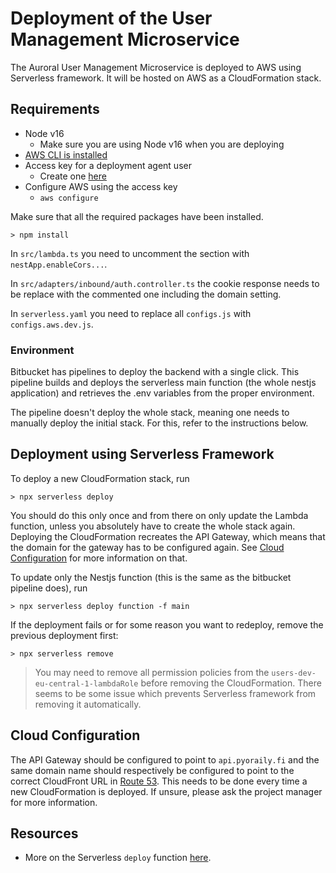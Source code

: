 # Deployment of the User Management Microservice

The Auroral User Management Microservice is deployed to AWS using Serverless framework. It will be hosted on AWS as a CloudFormation stack.

## Requirements

- Node v16
  - Make sure you are using Node v16 when you are deploying
- [AWS CLI is installed](https://docs.aws.amazon.com/cli/latest/userguide/getting-started-install.html)
- Access key for a deployment agent user
  - Create one [here](https://us-east-1.console.aws.amazon.com/iam/home#/users/sls-deployment-agent?section=security_credentials)
- Configure AWS using the access key
  - `aws configure`

Make sure that all the required packages have been installed.

```shell
> npm install
```

In `src/lambda.ts` you need to uncomment the section with `nestApp.enableCors...`.

In `src/adapters/inbound/auth.controller.ts` the cookie response needs to be replace with the commented one including the domain setting.

In `serverless.yaml` you need to replace all `configs.js` with `configs.aws.dev.js`.

### Environment

Bitbucket has pipelines to deploy the backend with a single click. This pipeline builds and deploys the serverless main function (the whole nestjs application) and retrieves the .env variables from the proper environment.

The pipeline doesn't deploy the whole stack, meaning one needs to manually deploy the initial stack. For this, refer to the instructions below.

## Deployment using Serverless Framework

To deploy a new CloudFormation stack, run

```shell
> npx serverless deploy
```

You should do this only once and from there on only update the Lambda function, unless you absolutely have to create the whole stack again. Deploying the CloudFormation recreates the API Gateway, which means that the domain for the gateway has to be configured again. See [Cloud Configuration](#cloud-configuration) for more information on that.

To update only the Nestjs function (this is the same as the bitbucket pipeline does), run

```
> npx serverless deploy function -f main
```

If the deployment fails or for some reason you want to redeploy, remove the previous deployment first:

```shell
> npx serverless remove
```

> You may need to remove all permission policies from the `users-dev-eu-central-1-lambdaRole` before removing the CloudFormation. There seems to be some issue which prevents Serverless framework from removing it automatically.

## Cloud Configuration

The API Gateway should be configured to point to `api.pyoraily.fi` and the same domain name should respectively be configured to point to the correct CloudFront URL in [Route 53](https://us-east-1.console.aws.amazon.com/route53/v2/hostedzones#ListRecordSets/Z08449381WPWSEJIZAQJX). This needs to be done every time a new CloudFormation is deployed. If unsure, please ask the project manager for more information.

## Resources

- More on the Serverless `deploy` function [here](https://www.serverless.com/framework/docs/providers/aws/cli-reference/deploy-function).
